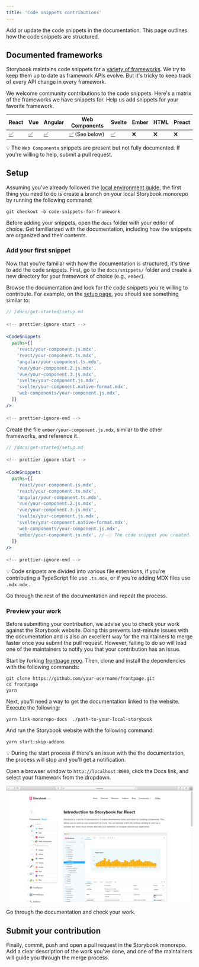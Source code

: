 ```yaml
---
title: 'Code snippets contributions'
---
```


Add or update the code snippets in the documentation. This page outlines how the code snippets are structured.

## Documented frameworks

Storybook maintains code snippets for a [variety of frameworks](./../api/frameworks-feature-support.md). We try to keep them up to date as framework APIs evolve. But it's tricky to keep track of every API change in every framework.

We welcome community contributions to the code snippets. Here's a matrix of the frameworks we have snippets for. Help us add snippets for your favorite framework.

| React                                                                        | Vue                                                                        | Angular                                                                        | Web Components                                                                                    | Svelte                                                                        | Ember | HTML | Preact |
| ---------------------------------------------------------------------------- | -------------------------------------------------------------------------- | ------------------------------------------------------------------------------ | ------------------------------------------------------------------------------------------------- | ----------------------------------------------------------------------------- | ----- | ---- | ------ |
| [✅](https://github.com/storybookjs/storybook/tree/next/docs/snippets/react) | [✅](https://github.com/storybookjs/storybook/tree/next/docs/snippets/vue) | [✅](https://github.com/storybookjs/storybook/tree/next/docs/snippets/angular) | [✅](https://github.com/storybookjs/storybook/tree/next/docs/snippets/web-components) (See below) | [✅](https://github.com/storybookjs/storybook/tree/next/docs/snippets/svelte) | ❌    | ❌   | ❌     |

<div class="aside">
💡 The <code>Web Components</code> snippets are present but not fully documented. If you're willing to help, submit a pull request.
</div>

## Setup

Assuming you've already followed the [local environment guide](./code.md#initial-setup), the first thing you need to do is create a branch on your local Storybook monorepo by running the following command:

```shell
git checkout -b code-snippets-for-framework
```

Before adding your snippets, open the `docs` folder with your editor of choice. Get familiarized with the documentation, including how the snippets are organized and their contents.

### Add your first snippet

Now that you're familiar with how the documentation is structured, it's time to add the code snippets. First, go to the `docs/snippets/` folder and create a new directory for your framework of choice (e.g., `ember`).

Browse the documentation and look for the code snippets you're willing to contribute. For example, on the [setup page](https://github.com/storybookjs/storybook/blob/next/docs/get-started/setup.md), you should see something similar to:

```jsx
// /docs/get-started/setup.md

<!-- prettier-ignore-start -->

<CodeSnippets
  paths={[
    'react/your-component.js.mdx',
    'react/your-component.ts.mdx',
    'angular/your-component.ts.mdx',
    'vue/your-component.2.js.mdx',
    'vue/your-component.3.js.mdx',
    'svelte/your-component.js.mdx',
    'svelte/your-component.native-format.mdx',
    'web-components/your-component.js.mdx',
  ]}
/>

<!-- prettier-ignore-end -->
```

Create the file `ember/your-component.js.mdx`, similar to the other frameworks, and reference it.

```jsx
// /docs/get-started/setup.md

<!-- prettier-ignore-start -->

<CodeSnippets
  paths={[
    'react/your-component.js.mdx',
    'react/your-component.ts.mdx',
    'angular/your-component.ts.mdx',
    'vue/your-component.2.js.mdx',
    'vue/your-component.3.js.mdx',
    'svelte/your-component.js.mdx',
    'svelte/your-component.native-format.mdx',
    'web-components/your-component.js.mdx',
    'ember/your-component.js.mdx', //👈🏼 The code snippet you created.
  ]}
/>

<!-- prettier-ignore-end -->
```

<div class="aside">
💡 Code snippets are divided into various file extensions, if you're contributing a TypeScript file use <code>.ts.mdx</code>, or if you're adding MDX files use <code>.mdx.mdx</code> .
</div>

Go through the rest of the documentation and repeat the process.

### Preview your work

Before submitting your contribution, we advise you to check your work against the Storybook website. Doing this prevents last-minute issues with the documentation and is also an excellent way for the maintainers to merge faster once you submit the pull request. However, failing to do so will lead one of the maintainers to notify you that your contribution has an issue.

Start by forking [frontpage repo](https://github.com/storybookjs/frontpage). Then, clone and install the dependencies with the following commands:

```shell
git clone https://github.com/your-username/frontpage.git
cd frontpage
yarn
```

Next, you'll need a way to get the documentation linked to the website. Execute the following:

```shell
yarn link-monorepo-docs  ./path-to-your-local-storybook
```

And run the Storybook website with the following command:

```shell
yarn start:skip-addons
```

<div class="aside">
💡 During the start process if there's an issue with the the documentation, the process will stop and you'll get a notification.
</div>

Open a browser window to `http://localhost:8000`, click the Docs link, and select your framework from the dropdown.

![Storybook docs with dropdown](./local-storybook-website-dropdown-optimized.png)

Go through the documentation and check your work.

## Submit your contribution

Finally, commit, push and open a pull request in the Storybook monorepo. Add a clear description of the work you've done, and one of the maintainers will guide you through the merge process.
